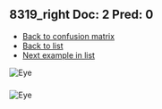 ## 8319_right Doc: 2 Pred: 0
- [Back to confusion matrix](https://github.com/juliandewit/kaggle_retinopathy/blob/master/matrix.md)
- [Back to list](https://github.com/juliandewit/kaggle_retinopathy/blob/master/lists/20/list.md)
- [Next example in list](https://github.com/juliandewit/kaggle_retinopathy/blob/master/lists/20/85/8596_right.md)

![Eye](https://retinopaty.blob.core.windows.net/size1024/8319_right_2.jpeg)

### 

![Eye]()
